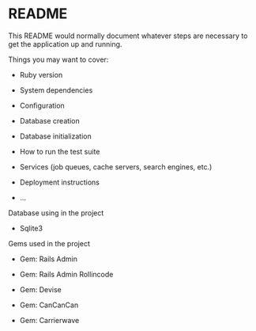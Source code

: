 # README

This README would normally document whatever steps are necessary to get the
application up and running.

Things you may want to cover:

* Ruby version

* System dependencies

* Configuration

* Database creation

* Database initialization

* How to run the test suite

* Services (job queues, cache servers, search engines, etc.)

* Deployment instructions

* ...

Database using in the project

*   Sqlite3 

Gems used in the project

*  Gem: Rails Admin 

*  Gem: Rails Admin Rollincode

*  Gem: Devise

*  Gem: CanCanCan

*  Gem: Carrierwave


